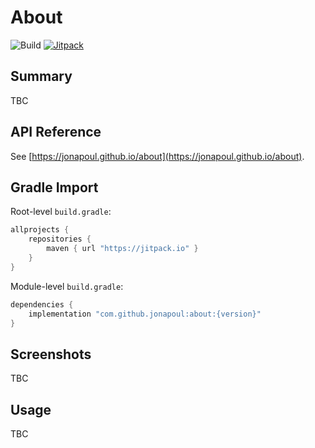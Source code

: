 # About

![Build](https://github.com/jonapoul/about/actions/workflows/actions.yml/badge.svg)
[![Jitpack](https://jitpack.io/v/jonapoul/about.svg)](https://jitpack.io/#jonapoul/about)

## Summary
TBC

## API Reference
See [https://jonapoul.github.io/about](https://jonapoul.github.io/about).

## Gradle Import
Root-level `build.gradle`:
```gradle
allprojects {
    repositories {
        maven { url "https://jitpack.io" }
    }
}
```

Module-level `build.gradle`:
```gradle
dependencies {
    implementation "com.github.jonapoul:about:{version}"
}
```

## Screenshots
TBC

## Usage
TBC
